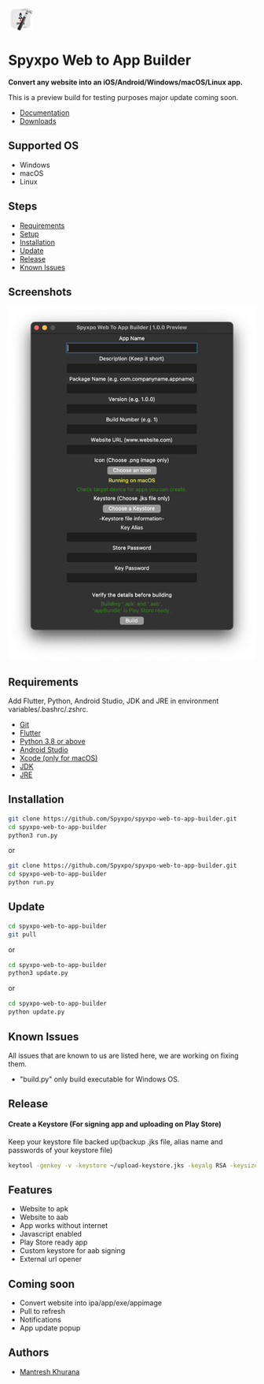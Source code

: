 
<img src="https://raw.githubusercontent.com/Spyxpo/spyxpo-web-to-app-builder/dev/images/logo.png" width="50" height="50">

# Spyxpo Web to App Builder

**Convert any website into an iOS/Android/Windows/macOS/Linux app.**

This is a preview build for testing purposes major update coming soon.

- [Documentation](https://github.com/Spyxpo/spyxpo-web-to-app-builder/wiki)
- [Downloads](https://github.com/Spyxpo/spyxpo-web-to-app-builder/releases/latest)

## Supported OS

- Windows
- macOS
- Linux

## Steps

- [Requirements](#requirements)
- [Setup](https://github.com/Spyxpo/spyxpo-web-to-app-builder/wiki/setup)
- [Installation](#installation)
- [Update](#update)
- [Release](#release)
- [Known Issues](#known-issues)

## Screenshots

![App Screenshot](https://raw.githubusercontent.com/Spyxpo/spyxpo-web-to-app-builder/dev/screenshots/screenshot-1.png)



<a id= "requirements"></a>

## Requirements

Add Flutter, Python, Android Studio, JDK and JRE in environment variables/.bashrc/.zshrc.

- [Git](https://git-scm.com/downloads/)
- [Flutter](https://flutter.dev/docs/get-started/install/)
- [Python 3.8 or above](https://www.python.org/downloads/)
- [Android Studio](https://developer.android.com/studio)
- [Xcode (only for macOS)](https://apps.apple.com/us/app/xcode/id497799835?mt=12)
- [JDK](https://www.oracle.com/java/technologies/downloads/)
- [JRE](https://www.java.com/en/download/)

<a id= "installation"></a>
## Installation

```bash
git clone https://github.com/Spyxpo/spyxpo-web-to-app-builder.git
cd spyxpo-web-to-app-builder
python3 run.py
```

or

```bash
git clone https://github.com/Spyxpo/spyxpo-web-to-app-builder.git
cd spyxpo-web-to-app-builder
python run.py
```

<a id= "update"></a>
## Update

```bash
cd spyxpo-web-to-app-builder
git pull
```
or
```bash
cd spyxpo-web-to-app-builder
python3 update.py
```
or
```bash
cd spyxpo-web-to-app-builder
python update.py
```
<a id= "release">

<a id= "known-issues"></a>
## Known Issues

All issues that are known to us are listed here, we are working on fixing them.
- "build.py" only build executable for Windows OS.


## Release

#### Create a Keystore (For signing app and uploading on Play Store)
Keep your keystore file backed up(backup .jks file, alias name and passwords of your keystore file)

```bash
keytool -genkey -v -keystore ~/upload-keystore.jks -keyalg RSA -keysize 2048 -validity 10000 -alias upload -storetype JKS
```

## Features

- Website to apk
- Website to aab
- App works without internet
- Javascript enabled
- Play Store ready app
- Custom keystore for aab signing
- External url opener

## Coming soon

- Convert website into ipa/app/exe/appimage
- Pull to refresh
- Notifications
- App update popup

## Authors

- [Mantresh Khurana](https://github.com/mantreshkhurana/)
